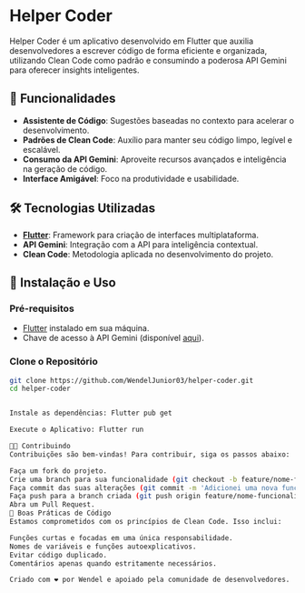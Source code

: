 # Helper Coder

Helper Coder é um aplicativo desenvolvido em Flutter que auxilia desenvolvedores a escrever código de forma eficiente e organizada, utilizando Clean Code como padrão e consumindo a poderosa API Gemini para oferecer insights inteligentes.

## 🎯 Funcionalidades

- **Assistente de Código**: Sugestões baseadas no contexto para acelerar o desenvolvimento.
- **Padrões de Clean Code**: Auxílio para manter seu código limpo, legível e escalável.
- **Consumo da API Gemini**: Aproveite recursos avançados e inteligência na geração de código.
- **Interface Amigável**: Foco na produtividade e usabilidade.

## 🛠️ Tecnologias Utilizadas

- **[Flutter](https://flutter.dev/)**: Framework para criação de interfaces multiplataforma.
- **API Gemini**: Integração com a API para inteligência contextual.
- **Clean Code**: Metodologia aplicada no desenvolvimento do projeto.

## 🚀 Instalação e Uso

### Pré-requisitos

- [Flutter](https://docs.flutter.dev/get-started/install) instalado em sua máquina.
- Chave de acesso à API Gemini (disponível [aqui](https://api.gemini-docs.example)).

### Clone o Repositório

```bash
git clone https://github.com/WendelJunior03/helper-coder.git
cd helper-coder


Instale as dependências: Flutter pub get

Execute o Aplicativo: Flutter run

🧑‍💻 Contribuindo
Contribuições são bem-vindas! Para contribuir, siga os passos abaixo:

Faça um fork do projeto.
Crie uma branch para sua funcionalidade (git checkout -b feature/nome-funcionalidade).
Faça commit das suas alterações (git commit -m 'Adicionei uma nova funcionalidade').
Faça push para a branch criada (git push origin feature/nome-funcionalidade).
Abra um Pull Request.
📜 Boas Práticas de Código
Estamos comprometidos com os princípios de Clean Code. Isso inclui:

Funções curtas e focadas em uma única responsabilidade.
Nomes de variáveis e funções autoexplicativos.
Evitar código duplicado.
Comentários apenas quando estritamente necessários.

Criado com ❤️ por Wendel e apoiado pela comunidade de desenvolvedores.




